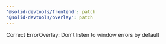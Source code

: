 ```yaml
---
'@solid-devtools/frontend': patch
'@solid-devtools/overlay': patch
---
```


Correct ErrorOverlay: Don't listen to window errors by default
